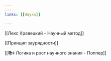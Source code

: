 ```yaml
---
---
links: [[Наука]]

---
```


[[Лекс Кравецкий - Научный метод]]

[[Принцип заурядности]]

[[📚🌀 Логика и рост научного знания - Поппер]]